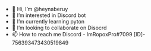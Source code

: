 - 👋 Hi, I’m @heynaberuy
- 👀 I’m interested in Discord bot
- 🌱 I’m currently learning pyton
- 💞️ I’m looking to collaborate on Disocrd
- 📫 How to reach me Discord - ImRopoxPro#7099 [ID]- 756393473430519849

<!---
heynaberuy/heynaberuy is a ✨ special ✨ repository because its `README.md` (this file) appears on your GitHub profile.
You can click the Preview link to take a look at your changes.
--->
